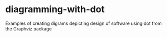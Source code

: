 # diagramming-with-dot
Examples of creating digrams depicting design of software using dot from the Graphviz package
